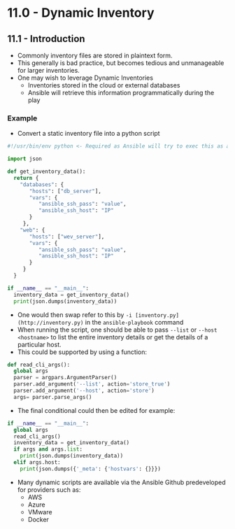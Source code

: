 # 11.0 - Dynamic Inventory

## 11.1 - Introduction

- Commonly inventory files are stored in plaintext form.
- This generally is bad practice, but becomes tedious and unmanageable for larger inventories.
- One may wish to leverage Dynamic Inventories
  - Inventories stored in the cloud or external databases
  - Ansible will retrieve this information programmatically during the play

### Example

- Convert a static inventory file into a python script

```python
#!/usr/bin/env python <- Required as Ansible will try to exec this as a Bash script if not included

import json

def get_inventory_data():
  return {
    "databases": {
       "hosts": ["db_server"],
       "vars": {
          "ansible_ssh_pass": "value",
          "ansible_ssh_host": "IP"
       }
     },
    "web": {
       "hosts": ["wev_server"],
       "vars": {
          "ansible_ssh_pass": "value",
          "ansible_ssh_host": "IP"
       }
     }
  }

if __name__ == "__main__":
  inventory_data = get_inventory_data()
  print(json.dumps(inventory_data))
```

- One would then swap refer to this by `-i [inventory.py](http://inventory.py)` in the `ansible-playbook` command
- When running the script, one should be able to pass `--list` or `--host <hostname>` to list the entire inventory details or get the details of a particular host.
- This could be supported by using a function:

```python
def read_cli_args():
  global args
  parser = argpars.ArgumentParser()
  parser.add_argument('--list', action='store_true')
  parser.add_argument('--host', action='store')
  args= parser.parse_args()
```

- The final conditional could then be edited for example:

```python
if __name__ == "__main__":
  global args
  read_cli_args()
  inventory_data = get_inventory_data()
  if args and args.list:
    print(json.dumps(inventory_data))
  elif args.host:
    print(json.dumps({'_meta': {'hostvars': {}}})
```

- Many dynamic scripts are available via the Ansible Github predeveloped for providers such as:
  - AWS
  - Azure
  - VMware
  - Docker
